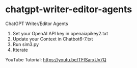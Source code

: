 # chatgpt-writer-editor-agents
ChatGPT Writer/Editor Agents

1. Set your OpenAI API key in openaiapikey2.txt
2. Update your Context in Chatbot6-7.txt
3. Run sim3.py
4. Itterate

YouTube Tutorial:
https://youtu.be/TFISarxUv7Q
